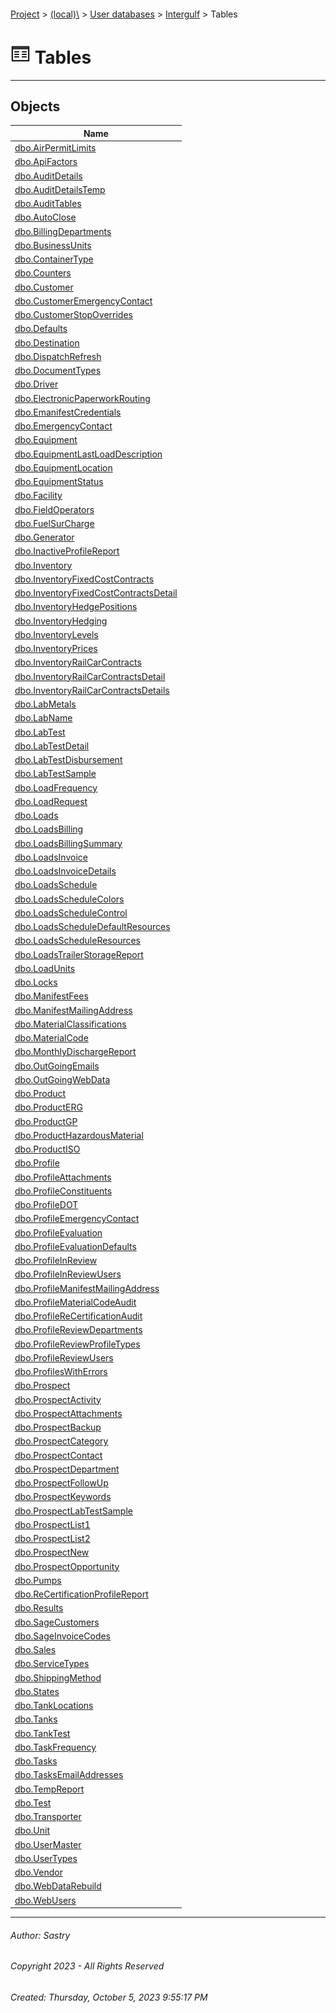 #### 

[Project](../../../../index.md) > [(local)\\](../../../index.md) > [User databases](../../index.md) > [Intergulf](../index.md) > Tables

# ![Tables](../../../../Images/Table32.png) Tables

---

## <a name="#objects"></a>Objects

| Name |
|---|
| [dbo.AirPermitLimits](dbo_AirPermitLimits.md) |
| [dbo.ApiFactors](dbo_ApiFactors.md) |
| [dbo.AuditDetails](dbo_AuditDetails.md) |
| [dbo.AuditDetailsTemp](dbo_AuditDetailsTemp.md) |
| [dbo.AuditTables](dbo_AuditTables.md) |
| [dbo.AutoClose](dbo_AutoClose.md) |
| [dbo.BillingDepartments](dbo_BillingDepartments.md) |
| [dbo.BusinessUnits](dbo_BusinessUnits.md) |
| [dbo.ContainerType](dbo_ContainerType.md) |
| [dbo.Counters](dbo_Counters.md) |
| [dbo.Customer](dbo_Customer.md) |
| [dbo.CustomerEmergencyContact](dbo_CustomerEmergencyContact.md) |
| [dbo.CustomerStopOverrides](dbo_CustomerStopOverrides.md) |
| [dbo.Defaults](dbo_Defaults.md) |
| [dbo.Destination](dbo_Destination.md) |
| [dbo.DispatchRefresh](dbo_DispatchRefresh.md) |
| [dbo.DocumentTypes](dbo_DocumentTypes.md) |
| [dbo.Driver](dbo_Driver.md) |
| [dbo.ElectronicPaperworkRouting](dbo_ElectronicPaperworkRouting.md) |
| [dbo.EmanifestCredentials](dbo_EmanifestCredentials.md) |
| [dbo.EmergencyContact](dbo_EmergencyContact.md) |
| [dbo.Equipment](dbo_Equipment.md) |
| [dbo.EquipmentLastLoadDescription](dbo_EquipmentLastLoadDescription.md) |
| [dbo.EquipmentLocation](dbo_EquipmentLocation.md) |
| [dbo.EquipmentStatus](dbo_EquipmentStatus.md) |
| [dbo.Facility](dbo_Facility.md) |
| [dbo.FieldOperators](dbo_FieldOperators.md) |
| [dbo.FuelSurCharge](dbo_FuelSurCharge.md) |
| [dbo.Generator](dbo_Generator.md) |
| [dbo.InactiveProfileReport](dbo_InactiveProfileReport.md) |
| [dbo.Inventory](dbo_Inventory.md) |
| [dbo.InventoryFixedCostContracts](dbo_InventoryFixedCostContracts.md) |
| [dbo.InventoryFixedCostContractsDetail](dbo_InventoryFixedCostContractsDetail.md) |
| [dbo.InventoryHedgePositions](dbo_InventoryHedgePositions.md) |
| [dbo.InventoryHedging](dbo_InventoryHedging.md) |
| [dbo.InventoryLevels](dbo_InventoryLevels.md) |
| [dbo.InventoryPrices](dbo_InventoryPrices.md) |
| [dbo.InventoryRailCarContracts](dbo_InventoryRailCarContracts.md) |
| [dbo.InventoryRailCarContractsDetail](dbo_InventoryRailCarContractsDetail.md) |
| [dbo.InventoryRailCarContractsDetails](dbo_InventoryRailCarContractsDetails.md) |
| [dbo.LabMetals](dbo_LabMetals.md) |
| [dbo.LabName](dbo_LabName.md) |
| [dbo.LabTest](dbo_LabTest.md) |
| [dbo.LabTestDetail](dbo_LabTestDetail.md) |
| [dbo.LabTestDisbursement](dbo_LabTestDisbursement.md) |
| [dbo.LabTestSample](dbo_LabTestSample.md) |
| [dbo.LoadFrequency](dbo_LoadFrequency.md) |
| [dbo.LoadRequest](dbo_LoadRequest.md) |
| [dbo.Loads](dbo_Loads.md) |
| [dbo.LoadsBilling](dbo_LoadsBilling.md) |
| [dbo.LoadsBillingSummary](dbo_LoadsBillingSummary.md) |
| [dbo.LoadsInvoice](dbo_LoadsInvoice.md) |
| [dbo.LoadsInvoiceDetails](dbo_LoadsInvoiceDetails.md) |
| [dbo.LoadsSchedule](dbo_LoadsSchedule.md) |
| [dbo.LoadsScheduleColors](dbo_LoadsScheduleColors.md) |
| [dbo.LoadsScheduleControl](dbo_LoadsScheduleControl.md) |
| [dbo.LoadsScheduleDefaultResources](dbo_LoadsScheduleDefaultResources.md) |
| [dbo.LoadsScheduleResources](dbo_LoadsScheduleResources.md) |
| [dbo.LoadsTrailerStorageReport](dbo_LoadsTrailerStorageReport.md) |
| [dbo.LoadUnits](dbo_LoadUnits.md) |
| [dbo.Locks](dbo_Locks.md) |
| [dbo.ManifestFees](dbo_ManifestFees.md) |
| [dbo.ManifestMailingAddress](dbo_ManifestMailingAddress.md) |
| [dbo.MaterialClassifications](dbo_MaterialClassifications.md) |
| [dbo.MaterialCode](dbo_MaterialCode.md) |
| [dbo.MonthlyDischargeReport](dbo_MonthlyDischargeReport.md) |
| [dbo.OutGoingEmails](dbo_OutGoingEmails.md) |
| [dbo.OutGoingWebData](dbo_OutGoingWebData.md) |
| [dbo.Product](dbo_Product.md) |
| [dbo.ProductERG](dbo_ProductERG.md) |
| [dbo.ProductGP](dbo_ProductGP.md) |
| [dbo.ProductHazardousMaterial](dbo_ProductHazardousMaterial.md) |
| [dbo.ProductISO](dbo_ProductISO.md) |
| [dbo.Profile](dbo_Profile.md) |
| [dbo.ProfileAttachments](dbo_ProfileAttachments.md) |
| [dbo.ProfileConstituents](dbo_ProfileConstituents.md) |
| [dbo.ProfileDOT](dbo_ProfileDOT.md) |
| [dbo.ProfileEmergencyContact](dbo_ProfileEmergencyContact.md) |
| [dbo.ProfileEvaluation](dbo_ProfileEvaluation.md) |
| [dbo.ProfileEvaluationDefaults](dbo_ProfileEvaluationDefaults.md) |
| [dbo.ProfileInReview](dbo_ProfileInReview.md) |
| [dbo.ProfileInReviewUsers](dbo_ProfileInReviewUsers.md) |
| [dbo.ProfileManifestMailingAddress](dbo_ProfileManifestMailingAddress.md) |
| [dbo.ProfileMaterialCodeAudit](dbo_ProfileMaterialCodeAudit.md) |
| [dbo.ProfileReCertificationAudit](dbo_ProfileReCertificationAudit.md) |
| [dbo.ProfileReviewDepartments](dbo_ProfileReviewDepartments.md) |
| [dbo.ProfileReviewProfileTypes](dbo_ProfileReviewProfileTypes.md) |
| [dbo.ProfileReviewUsers](dbo_ProfileReviewUsers.md) |
| [dbo.ProfilesWithErrors](dbo_ProfilesWithErrors.md) |
| [dbo.Prospect](dbo_Prospect.md) |
| [dbo.ProspectActivity](dbo_ProspectActivity.md) |
| [dbo.ProspectAttachments](dbo_ProspectAttachments.md) |
| [dbo.ProspectBackup](dbo_ProspectBackup.md) |
| [dbo.ProspectCategory](dbo_ProspectCategory.md) |
| [dbo.ProspectContact](dbo_ProspectContact.md) |
| [dbo.ProspectDepartment](dbo_ProspectDepartment.md) |
| [dbo.ProspectFollowUp](dbo_ProspectFollowUp.md) |
| [dbo.ProspectKeywords](dbo_ProspectKeywords.md) |
| [dbo.ProspectLabTestSample](dbo_ProspectLabTestSample.md) |
| [dbo.ProspectList1](dbo_ProspectList1.md) |
| [dbo.ProspectList2](dbo_ProspectList2.md) |
| [dbo.ProspectNew](dbo_ProspectNew.md) |
| [dbo.ProspectOpportunity](dbo_ProspectOpportunity.md) |
| [dbo.Pumps](dbo_Pumps.md) |
| [dbo.ReCertificationProfileReport](dbo_ReCertificationProfileReport.md) |
| [dbo.Results](dbo_Results.md) |
| [dbo.SageCustomers](dbo_SageCustomers.md) |
| [dbo.SageInvoiceCodes](dbo_SageInvoiceCodes.md) |
| [dbo.Sales](dbo_Sales.md) |
| [dbo.ServiceTypes](dbo_ServiceTypes.md) |
| [dbo.ShippingMethod](dbo_ShippingMethod.md) |
| [dbo.States](dbo_States.md) |
| [dbo.TankLocations](dbo_TankLocations.md) |
| [dbo.Tanks](dbo_Tanks.md) |
| [dbo.TankTest](dbo_TankTest.md) |
| [dbo.TaskFrequency](dbo_TaskFrequency.md) |
| [dbo.Tasks](dbo_Tasks.md) |
| [dbo.TasksEmailAddresses](dbo_TasksEmailAddresses.md) |
| [dbo.TempReport](dbo_TempReport.md) |
| [dbo.Test](dbo_Test.md) |
| [dbo.Transporter](dbo_Transporter.md) |
| [dbo.Unit](dbo_Unit.md) |
| [dbo.UserMaster](dbo_UserMaster.md) |
| [dbo.UserTypes](dbo_UserTypes.md) |
| [dbo.Vendor](dbo_Vendor.md) |
| [dbo.WebDataRebuild](dbo_WebDataRebuild.md) |
| [dbo.WebUsers](dbo_WebUsers.md) |


---

###### Author:  Sastry

###### Copyright 2023 - All Rights Reserved

###### Created: Thursday, October 5, 2023 9:55:17 PM

